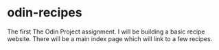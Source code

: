 # odin-recipes
The first The Odin Project assignment.
I will be building a basic recipe website. 
There will be a main index page which will link to a few recipes.
